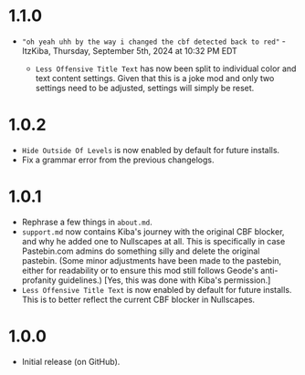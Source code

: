 # 1.1.0
- `"oh yeah uhh by the way i changed the cbf detected back to red"` <cl>- ItzKiba, Thursday, September 5th, 2024 at 10:32 PM EDT</c>
  - `Less Offensive Title Text` has now been split to individual color and text content settings. Given that this is a joke mod and only two settings need to be adjusted, settings will simply be reset.
# 1.0.2
- `Hide Outside Of Levels` is now enabled by default for future installs.
- Fix a grammar error from the previous changelogs.
# 1.0.1
- Rephrase a few things in `about.md`.
- `support.md` now contains Kiba's journey with the original CBF blocker, and why he added one to Nullscapes at all. This is specifically in case Pastebin.com admins do something silly and delete the original pastebin. <cy>(Some minor adjustments have been made to the pastebin, either for readability or to ensure this mod still follows Geode's anti-profanity guidelines.) [Yes, this was done with Kiba's permission.]</c>
- `Less Offensive Title Text` is now enabled by default for future installs. This is to better reflect the current CBF blocker in Nullscapes.
# 1.0.0
- Initial release (on GitHub).

